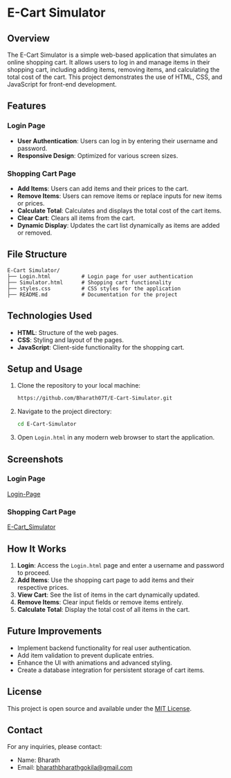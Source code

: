 # E-Cart Simulator

## Overview
The E-Cart Simulator is a simple web-based application that simulates an online shopping cart. It allows users to log in and manage items in their shopping cart, including adding items, removing items, and calculating the total cost of the cart. This project demonstrates the use of HTML, CSS, and JavaScript for front-end development.

## Features

### Login Page
- **User Authentication**: Users can log in by entering their username and password.
- **Responsive Design**: Optimized for various screen sizes.

### Shopping Cart Page
- **Add Items**: Users can add items and their prices to the cart.
- **Remove Items**: Users can remove items or replace inputs for new items or prices.
- **Calculate Total**: Calculates and displays the total cost of the cart items.
- **Clear Cart**: Clears all items from the cart.
- **Dynamic Display**: Updates the cart list dynamically as items are added or removed.

## File Structure

```
E-Cart Simulator/
├── Login.html          # Login page for user authentication
├── Simulator.html      # Shopping cart functionality
├── styles.css          # CSS styles for the application
├── README.md           # Documentation for the project
```

## Technologies Used

- **HTML**: Structure of the web pages.
- **CSS**: Styling and layout of the pages.
- **JavaScript**: Client-side functionality for the shopping cart.

## Setup and Usage

1. Clone the repository to your local machine:
   ```bash
   https://github.com/Bharath07T/E-Cart-Simulator.git
   ```
2. Navigate to the project directory:
   ```bash
   cd E-Cart-Simulator
   ```
3. Open `Login.html` in any modern web browser to start the application.

## Screenshots

### Login Page
[Login-Page](https://github.com/user-attachments/assets/6f5c7828-7978-43f2-8dd3-7f94fcc2f431)


### Shopping Cart Page
[E-Cart_Simulator](https://github.com/user-attachments/assets/1c9978cb-0182-4bfb-8640-aa7349d7ce72)

## How It Works

1. **Login**: Access the `Login.html` page and enter a username and password to proceed.
2. **Add Items**: Use the shopping cart page to add items and their respective prices.
3. **View Cart**: See the list of items in the cart dynamically updated.
4. **Remove Items**: Clear input fields or remove items entirely.
5. **Calculate Total**: Display the total cost of all items in the cart.

## Future Improvements

- Implement backend functionality for real user authentication.
- Add item validation to prevent duplicate entries.
- Enhance the UI with animations and advanced styling.
- Create a database integration for persistent storage of cart items.

## License
This project is open source and available under the [MIT License](LICENSE).

## Contact
For any inquiries, please contact:
- Name: Bharath
- Email: bharathbharathgokila@gmail.com

